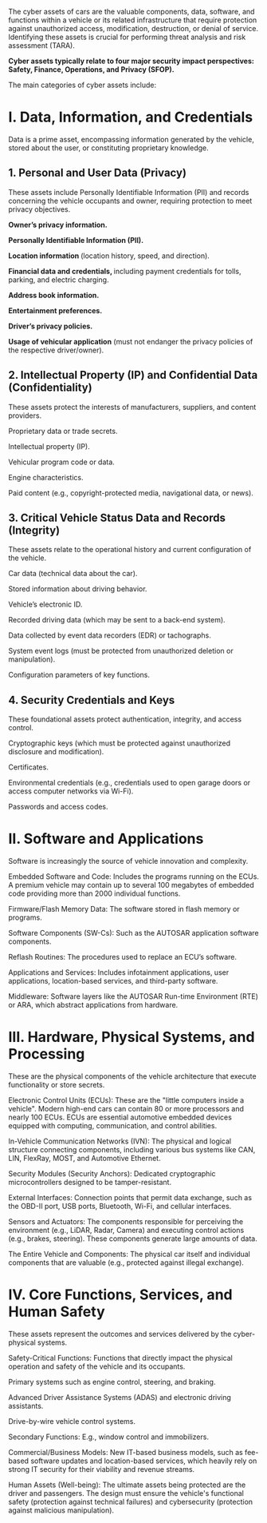 The cyber assets of cars are the valuable components, data, software, and functions within a vehicle or its related infrastructure that require protection against unauthorized access, modification, destruction, or denial of service. Identifying these assets is crucial for performing threat analysis and risk assessment (TARA).

<b>Cyber assets typically relate to four major security impact perspectives: Safety, Finance, Operations, and Privacy (SFOP).</b>

The main categories of cyber assets include:

<h1>I. Data, Information, and Credentials</h1>
Data is a prime asset, encompassing information generated by the vehicle, stored about the user, or constituting proprietary knowledge.

<h2>1. Personal and User Data (Privacy)</h2>
These assets include Personally Identifiable Information (PII) and records concerning the vehicle occupants and owner, requiring protection to meet privacy objectives.

<b>Owner’s privacy information.

Personally Identifiable Information (PII).

Location information </b>(location history, speed, and direction).

<b>Financial data and credentials, </b>including payment credentials for tolls, parking, and electric charging.

<b>Address book information.

Entertainment preferences.

Driver’s privacy policies.

Usage of vehicular application</b> (must not endanger the privacy policies of the respective driver/owner).

<h2>2. Intellectual Property (IP) and Confidential Data (Confidentiality)</h2>
These assets protect the interests of manufacturers, suppliers, and content providers.

<p></p>
<b></b>Proprietary data or trade secrets.

Intellectual property (IP).

Vehicular program code or data.

Engine characteristics.

Paid content </b>(e.g., copyright-protected media, navigational data, or news).

<h2>3. Critical Vehicle Status Data and Records (Integrity)</h2>
These assets relate to the operational history and current configuration of the vehicle.

Car data (technical data about the car).

Stored information about driving behavior.

Vehicle’s electronic ID.

Recorded driving data (which may be sent to a back-end system).

Data collected by event data recorders (EDR) or tachographs.

System event logs (must be protected from unauthorized deletion or manipulation).

Configuration parameters of key functions.

<h2>4. Security Credentials and Keys</h2>
These foundational assets protect authentication, integrity, and access control.

Cryptographic keys (which must be protected against unauthorized disclosure and modification).

Certificates.

Environmental credentials (e.g., credentials used to open garage doors or access computer networks via Wi-Fi).

Passwords and access codes.

<h1>II. Software and Applications</h1>
Software is increasingly the source of vehicle innovation and complexity.

Embedded Software and Code: Includes the programs running on the ECUs. A premium vehicle may contain up to several 100 megabytes of embedded code providing more than 2000 individual functions.

Firmware/Flash Memory Data: The software stored in flash memory or programs.

Software Components (SW-Cs): Such as the AUTOSAR application software components.

Reflash Routines: The procedures used to replace an ECU’s software.

Applications and Services: Includes infotainment applications, user applications, location-based services, and third-party software.

Middleware: Software layers like the AUTOSAR Run-time Environment (RTE) or ARA, which abstract applications from hardware.

<h1>III. Hardware, Physical Systems, and Processing</h1>
These are the physical components of the vehicle architecture that execute functionality or store secrets.

Electronic Control Units (ECUs): These are the "little computers inside a vehicle". Modern high-end cars can contain 80 or more processors and nearly 100 ECUs. ECUs are essential automotive embedded devices equipped with computing, communication, and control abilities.

In-Vehicle Communication Networks (IVN): The physical and logical structure connecting components, including various bus systems like CAN, LIN, FlexRay, MOST, and Automotive Ethernet.

Security Modules (Security Anchors): Dedicated cryptographic microcontrollers designed to be tamper-resistant.

External Interfaces: Connection points that permit data exchange, such as the OBD-II port, USB ports, Bluetooth, Wi-Fi, and cellular interfaces.

Sensors and Actuators: The components responsible for perceiving the environment (e.g., LiDAR, Radar, Camera) and executing control actions (e.g., brakes, steering). These components generate large amounts of data.

The Entire Vehicle and Components: The physical car itself and individual components that are valuable (e.g., protected against illegal exchange).

<h1>IV. Core Functions, Services, and Human Safety</h1>
These assets represent the outcomes and services delivered by the cyber-physical systems.

Safety-Critical Functions: Functions that directly impact the physical operation and safety of the vehicle and its occupants.

Primary systems such as engine control, steering, and braking.

Advanced Driver Assistance Systems (ADAS) and electronic driving assistants.

Drive-by-wire vehicle control systems.

Secondary Functions: E.g., window control and immobilizers.

Commercial/Business Models: New IT-based business models, such as fee-based software updates and location-based services, which heavily rely on strong IT security for their viability and revenue streams.

Human Assets (Well-being): The ultimate assets being protected are the driver and passengers. The design must ensure the vehicle's functional safety (protection against technical failures) and cybersecurity (protection against malicious manipulation).
